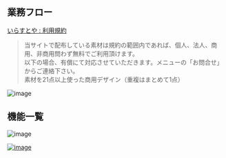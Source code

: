 ## 業務フロー
[いらすとや : 利用規約](https://www.irasutoya.com/p/terms.html)
> 当サイトで配布している素材は規約の範囲内であれば、個人、法人、商用、非商用問わず無料でご利用頂けます。\
> 以下の場合、有償にて対応させていただきます。メニューの「お問合せ」からご連絡下さい。\
> 素材を21点以上使った商用デザイン（重複はまとめて1点）

![image](https://user-images.githubusercontent.com/1501327/163703183-4b7773bc-4146-4dbf-a137-bc9eb9aacd73.png)


## 機能一覧
![image](https://user-images.githubusercontent.com/1501327/163703277-39fb9939-9507-445f-af76-56d44928ea5b.png)

[![image](https://user-images.githubusercontent.com/1501327/163704004-871f4629-f42b-40b8-996b-5b732ed38693.png)](https://github.com/winofsql/subject-220415/raw/main/files/%E6%A9%9F%E8%83%BD%E4%B8%80%E8%A6%A7.xlsx)
